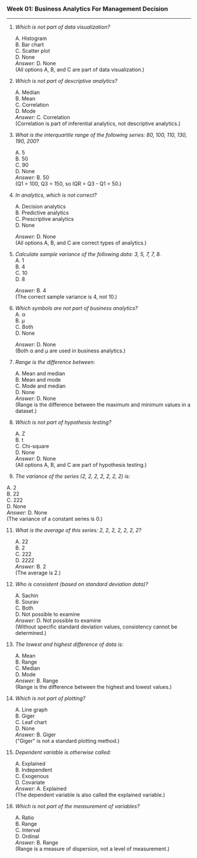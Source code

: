### Week 01: Business Analytics For Management Decision

---

1. *Which is not part of data visualization?*  

   A. Histogram  
   B. Bar chart  
   C. Scatter plot  
   D. None  
   *Answer:* D. None  
   (All options A, B, and C are part of data visualization.)

3. *Which is not part of descriptive analytics?*  

   A. Median  
   B. Mean  
   C. Correlation  
   D. Mode  
   *Answer:* C. Correlation  
   (Correlation is part of inferential analytics, not descriptive analytics.)

4. *What is the interquartile range of the following series: 80, 100, 110, 130, 190, 200?*  

   A. 5  
   B. 50  
   C. 90  
   D. None  
   *Answer:* B. 50  
   (Q1 = 100, Q3 = 150, so IQR = Q3 - Q1 = 50.)

5. *In analytics, which is not correct?*  

   A. Decision analytics  
   B. Predictive analytics  
   C. Prescriptive analytics  
   D. None  

   *Answer:* D. None  
   (All options A, B, and C are correct types of analytics.)

6. *Calculate sample variance of the following data: 3, 5, 7, 7, 8.*  
   A. 1  
   B. 4  
   C. 10  
   D. 8  

   *Answer:* B. 4  
   (The correct sample variance is 4, not 10.)

7. *Which symbols are not part of business analytics?*  
   A. α  
   B. μ  
   C. Both  
   D. None  

   *Answer:* D. None  
   (Both α and μ are used in business analytics.)

8. *Range is the difference between:*  

    A. Mean and median  
   B. Mean and mode  
   C. Mode and median  
   D. None  
   *Answer:* D. None  
   (Range is the difference between the maximum and minimum values in a dataset.)

9. *Which is not part of hypothesis testing?*  

    A. Z  
   B. t  
   C. Chi-square  
   D. None  
   *Answer:* D. None  
   (All options A, B, and C are part of hypothesis testing.)

10. *The variance of the series (2, 2, 2, 2, 2, 2, 2) is:*  

   A. 2  
   B. 22  
   C. 222  
   D. None  
   *Answer:* D. None  
   (The variance of a constant series is 0.)

11. *What is the average of this series: 2, 2, 2, 2, 2, 2, 2?*  

     A. 22  
    B. 2  
    C. 222  
    D. 2222  
    *Answer:* B. 2  
    (The average is 2.)

12. *Who is consistent (based on standard deviation data)?*  

    A. Sachin  
    B. Sourav  
    C. Both  
    D. Not possible to examine  
    *Answer:* D. Not possible to examine  
    (Without specific standard deviation values, consistency cannot be determined.)

13. *The lowest and highest difference of data is:*  

     A. Mean  
    B. Range  
    C. Median  
    D. Mode  
    *Answer:* B. Range  
    (Range is the difference between the highest and lowest values.)

14. *Which is not part of plotting?*  

     A. Line graph  
    B. Giger  
    C. Leaf chart  
    D. None  
    *Answer:* B. Giger  
    ("Giger" is not a standard plotting method.)

15. *Dependent variable is otherwise called:*
    
    A. Explained  
    B. Independent  
    C. Exogenous  
    D. Covariate  
    *Answer:* A. Explained  
    (The dependent variable is also called the explained variable.)

16. *Which is not part of the measurement of variables?*
    
    A. Ratio  
    B. Range  
    C. Interval  
    D. Ordinal  
    *Answer:* B. Range  
    (Range is a measure of dispersion, not a level of measurement.)

